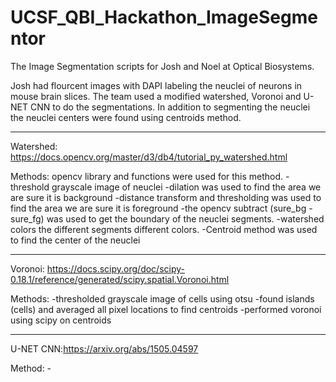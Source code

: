 # UCSF_QBI_Hackathon_ImageSegmentor
The Image Segmentation scripts for Josh and Noel at Optical Biosystems. 

Josh had flourcent images with DAPI labeling the neuclei of neurons in mouse brain slices. 
The team used a modified watershed, Voronoi and U-NET CNN to do the segmentations. In addition to segmenting the neuclei the neuclei centers were found using centroids method.

--------------------------------------------------------------------------------------------------------------------------
Watershed: https://docs.opencv.org/master/d3/db4/tutorial_py_watershed.html

  Methods: opencv library and functions were used for this method.
  -threshold grayscale image of neuclei
  -dilation was used to find the area we are sure it is background
  -distance transform and thresholding was used to find the area we are sure it is foreground
  -the opencv subtract (sure_bg - sure_fg) was used to get the boundary of the neuclei segments.
  -watershed colors the different segments different colors.
  -Centroid method was used to find the center of the neuclei 
  
--------------------------------------------------------------------------------------------------------------------------
Voronoi: https://docs.scipy.org/doc/scipy-0.18.1/reference/generated/scipy.spatial.Voronoi.html

  Methods:
  -thresholded grayscale image of cells using otsu
  -found islands (cells) and averaged all pixel locations to find centroids
  -performed voronoi using scipy on centroids
  
 -------------------------------------------------------------------------------------------------------------------------
 
U-NET CNN:https://arxiv.org/abs/1505.04597

  Method: 
    -
